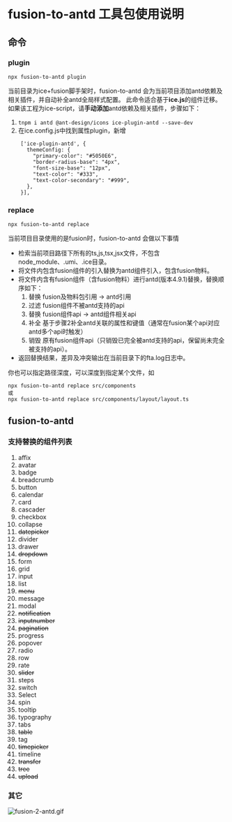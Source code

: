 # fusion-to-antd 工具包使用说明
## 命令

### plugin
```
npx fusion-to-antd plugin
```
当前目录为ice+fusion脚手架时，fusion-to-antd 会为当前项目添加antd依赖及相关插件，并自动补全antd全局样式配置。
此命令适合基于**ice.js**的组件迁移。
如果该工程为ice-script，请**手动添加**antd依赖及相关插件，步骤如下：
1. ```tnpm i antd @ant-design/icons ice-plugin-antd --save-dev```
2. 在ice.config.js中找到属性plugin，新增
```
    ['ice-plugin-antd', {
      themeConfig: {
        "primary-color": "#5050E6",
        "border-radius-base": "4px",
        "font-size-base": "12px",
        "text-color": "#333",
        "text-color-secondary": "#999",
      },
    }],
```

### replace

```
npx fusion-to-antd replace
```
当前项目目录使用的是fusion时，fusion-to-antd 会做以下事情
 - 检索当前项目路径下所有的ts,js,tsx,jsx文件，不包含node_module、.umi、.ice目录。
 - 将文件内包含fusion组件的引入替换为antd组件引入，包含fusion物料。
 - 将文件内含有fusion组件（含fusion物料）进行antd(版本4.9.1)替换，替换顺序如下：
 	1. 替换 fusion及物料包引用 -> antd引用
 	2. 过滤 fusion组件不被antd支持的api
 	3. 替换 fusion组件api -> antd组件相关api
 	4. 补全 基于步骤2补全antd关联的属性和键值（通常在fusion某个api对应antd多个api时触发）
 	5. 销毁 原有fusion组件api（只销毁已完全被antd支持的api，保留尚未完全被支持的api）。
 - 返回替换结果，差异及冲突输出在当前目录下的fta.log日志中。

你也可以指定路径深度，可以深度到指定某个文件，如
```
npx fusion-to-antd replace src/components
或
npx fusion-to-antd replace src/components/layout/layout.ts
```

## fusion-to-antd 
### 支持替换的组件列表
1. affix
2. avatar
3. badge
4. breadcrumb
5. button
6. calendar
7. card
8. cascader
9. checkbox
10. collapse
11. ~~datepicker~~
12. divider
13. drawer
14. ~~dropdown~~
15. form
16. grid
17. input
18. list
19. ~~menu~~
20. message
21. modal
22. ~~notification~~
23. ~~inputnumber~~
24. ~~pagination~~
25. progress
26. popover
27. radio
28. row
29. rate
30. ~~slider~~
31. steps
32. switch
33. Select
34. spin
35. tooltip
36. typography
37. tabs
38. ~~table~~
39. tag
40. ~~timepicker~~
41. timeline
42. ~~transfer~~
43. ~~tree~~
44. ~~upload~~


### 其它
![fusion-2-antd.gif](https://intranetproxy.alipay.com/skylark/lark/0/2021/gif/343872/1615996833918-d79cacb0-b21d-4088-8bdb-2a0d19504abb.gif) 
